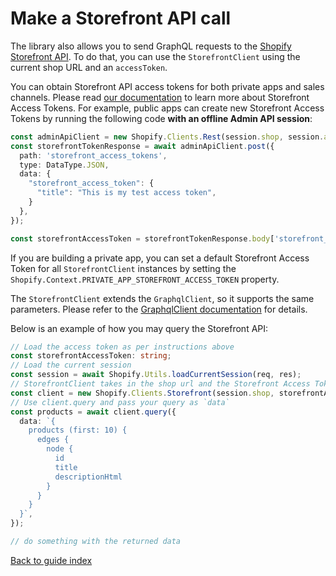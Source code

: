 # Make a Storefront API call

The library also allows you to send GraphQL requests to the [Shopify Storefront API](https://shopify.dev/docs/storefront-api). To do that, you can use the `StorefrontClient` using the current shop URL and an `accessToken`.

You can obtain Storefront API access tokens for both private apps and sales channels. Please read [our documentation](https://shopify.dev/docs/storefront-api/getting-started) to learn more about Storefront Access Tokens. For example, public apps can create new Storefront Access Tokens by running the following code **with an offline Admin API session**:

```ts
const adminApiClient = new Shopify.Clients.Rest(session.shop, session.accessToken);
const storefrontTokenResponse = await adminApiClient.post({
  path: 'storefront_access_tokens',
  type: DataType.JSON,
  data: {
    "storefront_access_token": {
      "title": "This is my test access token",
    }
  },
});

const storefrontAccessToken = storefrontTokenResponse.body['storefront_access_token']['access_token'];
```

If you are building a private app, you can set a default Storefront Access Token for all `StorefrontClient` instances by setting the `Shopify.Context.PRIVATE_APP_STOREFRONT_ACCESS_TOKEN` property.

The `StorefrontClient` extends the `GraphqlClient`, so it supports the same parameters. Please refer to the [GraphqlClient documentation](graphql.md) for details.

Below is an example of how you may query the Storefront API:

```ts
// Load the access token as per instructions above
const storefrontAccessToken: string;
// Load the current session
const session = await Shopify.Utils.loadCurrentSession(req, res);
// StorefrontClient takes in the shop url and the Storefront Access Token for that shop.
const client = new Shopify.Clients.Storefront(session.shop, storefrontAccessToken);
// Use client.query and pass your query as `data`
const products = await client.query({
  data: `{
    products (first: 10) {
      edges {
        node {
          id
          title
          descriptionHtml
        }
      }
    }
  }`,
});

// do something with the returned data
```

[Back to guide index](../README.md)
